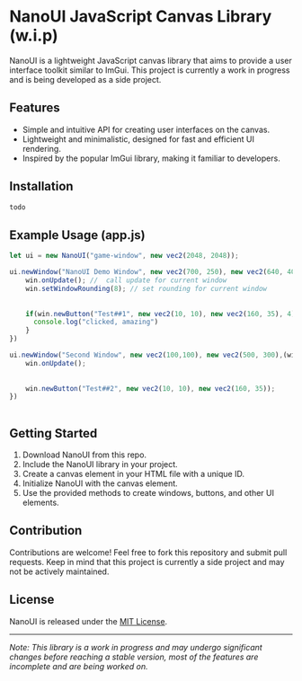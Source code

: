 # NanoUI JavaScript Canvas Library (w.i.p)

NanoUI is a lightweight JavaScript canvas library that aims to provide a user interface toolkit similar to ImGui. This project is currently a work in progress and is being developed as a side project.

## Features

- Simple and intuitive API for creating user interfaces on the canvas.
- Lightweight and minimalistic, designed for fast and efficient UI rendering.
- Inspired by the popular ImGui library, making it familiar to developers.

## Installation

```bash
todo
```

## Example Usage (app.js)

```javascript
let ui = new NanoUI("game-window", new vec2(2048, 2048));

ui.newWindow("NanoUI Demo Window", new vec2(700, 250), new vec2(640, 400), (win) => {
    win.onUpdate(); //  call update for current window 
    win.setWindowRounding(8); // set rounding for current window
    
    
    if(win.newButton("Test##1", new vec2(10, 10), new vec2(160, 35), 4)) {
      console.log("clicked, amazing")
    }
})

ui.newWindow("Second Window", new vec2(100,100), new vec2(500, 300),(win) => {
    win.onUpdate();
    
    
    win.newButton("Test##2", new vec2(10, 10), new vec2(160, 35));
})
    
```

## Getting Started

1. Download NanoUI from this repo.
2. Include the NanoUI library in your project.
3. Create a canvas element in your HTML file with a unique ID.
4. Initialize NanoUI with the canvas element.
5. Use the provided methods to create windows, buttons, and other UI elements.


## Contribution

Contributions are welcome! Feel free to fork this repository and submit pull requests. Keep in mind that this project is currently a side project and may not be actively maintained.

## License

NanoUI is released under the [MIT License](LICENSE).

---

*Note: This library is a work in progress and may undergo significant changes before reaching a stable version, most of the features are incomplete and are being worked on.*
